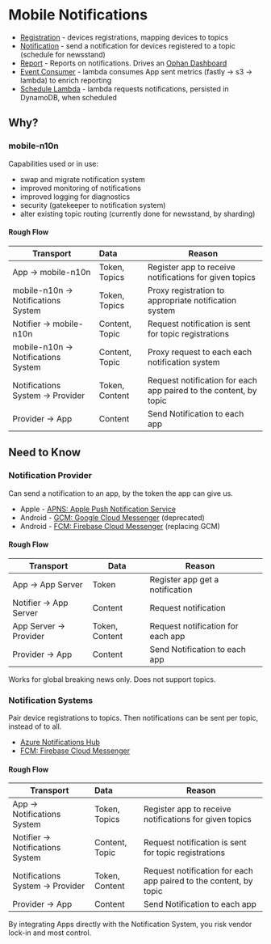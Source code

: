 # Mobile Notifications

* [Registration](registration) - devices registrations, mapping devices to topics
* [Notification](notification) - send a notification for devices registered to a topic (schedule for newsstand)
* [Report](report) - Reports on notifications. Drives an [Ophan Dashboard](https://dashboard.ophan.co.uk/notifications)
* [Event Consumer](eventconsumer) - lambda consumes App sent metrics (fastly -> s3 -> lambda) to enrich reporting
* [Schedule Lambda](schedulelambda) - lambda requests notifications, persisted in DynamoDB, when scheduled

## Why?
 
### mobile-n10n

Capabilities used or in use:
* swap and migrate notification system
* improved monitoring of notifications
* improved logging for diagnostics
* security (gatekeeper to notification system)
* alter existing topic routing (currently done for newsstand, by sharding)

#### Rough Flow
| Transport | Data | Reason |
| ------------- |:-------------| -----|
| App -> mobile-n10n | Token, Topics | Register app to receive notifications for given topics |
| mobile-n10n -> Notifications System | Token, Topics | Proxy registration to appropriate notification system |
| Notifier -> mobile-n10n| Content, Topic | Request notification is sent for topic registrations |
| mobile-n10n -> Notifications System | Content, Topic | Proxy request to each each notification system |
| Notifications System -> Provider| Token, Content | Request notification for each app paired to the content, by topic  |
| Provider -> App | Content | Send Notification to each app |
 
## Need to Know 
 
### Notification Provider

Can send a notification to an app, by the token the app can give us.

* Apple - [APNS: Apple Push Notification Service](https://developer.apple.com/notifications/)
* Android - [GCM: Google Cloud Messenger](https://developers.google.com/cloud-messaging/)  (deprecated)
* Android - [FCM: Firebase Cloud Messenger](https://firebase.google.com/docs/cloud-messaging/) (replacing GCM)

#### Rough Flow

| Transport | Data | Reason |  |
|---|---|---|---|
| App -> App Server | Token | Register app get a notification  |
| Notifier -> App Server | Content | Request notification |
| App Server -> Provider| Token, Content | Request notification for each app |
| Provider -> App | Content | Send Notification to each app |

Works for global breaking news only.
Does not support topics.


### Notification Systems

Pair device registrations to topics. Then notifications can be sent per topic, instead of to all.

* [Azure Notifications Hub](https://azure.microsoft.com/en-gb/services/notification-hubs/)
* [FCM: Firebase Cloud Messenger](https://firebase.google.com/docs/cloud-messaging/)

#### Rough Flow

| Transport | Data | Reason |
| ------------- |:-------------| -----|
| App -> Notifications System | Token, Topics | Register app to receive notifications for given topics |
| Notifier -> Notifications System | Content, Topic | Request notification is sent for topic registrations |
| Notifications System -> Provider| Token, Content | Request notification for each app paired to the content, by topic  |
| Provider -> App | Content | Send Notification to each app |

By integrating Apps directly with the Notification System, you risk vendor lock-in and most control. 



   


